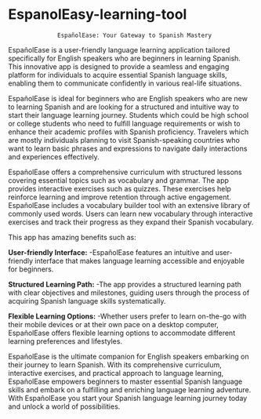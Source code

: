 # EspanolEasy-learning-tool
                  EspañolEase: Your Gateway to Spanish Mastery

EspañolEase is a user-friendly language learning application tailored specifically for English speakers who are beginners in learning Spanish. This innovative app is designed to provide a seamless and engaging platform for individuals to acquire essential Spanish language skills, enabling them to communicate confidently in various real-life situations.

EspañolEase is ideal for beginners who are English speakers who are new to learning Spanish and are looking for a structured and intuitive way to start their language learning journey. Students which could be high school or college students who need to fulfill language requirements or wish to enhance their academic profiles with Spanish proficiency. Travelers which are mostly individuals planning to visit Spanish-speaking countries who want to learn basic phrases and expressions to navigate daily interactions and experiences effectively.

EspañolEase offers a comprehensive curriculum with structured lessons covering essential topics such as vocabulary and grammar. The app provides interactive exercises such as quizzes. These exercises help reinforce learning and improve retention through active engagement. EspañolEase includes a vocabulary builder tool with an extensive library of commonly used words. Users can learn new vocabulary through interactive exercises and track their progress as they expand their Spanish vocabulary.

This app has amazing benefits such as: 

**User-friendly Interface:**
-EspañolEase features an intuitive and user-friendly interface that makes language learning accessible and enjoyable for beginners. 

**Structured Learning Path:** 
-The app provides a structured learning path with clear objectives and milestones, guiding users through the process of acquiring Spanish language skills systematically. 

**Flexible Learning Options:** 
-Whether users prefer to learn on-the-go with their mobile devices or at their own pace on a desktop computer, EspañolEase offers flexible learning options to accommodate different learning preferences and lifestyles.

EspañolEase is the ultimate companion for English speakers embarking on their journey to learn Spanish. With its comprehensive curriculum, interactive exercises, and practical approach to language learning, EspañolEase empowers beginners to master essential Spanish language skills and embark on a fulfilling and enriching language learning adventure. With EspañolEase you start your Spanish language learning journey today and unlock a world of possibilities.


